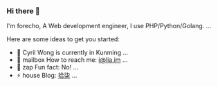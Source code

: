 ### Hi there 👋

I'm forecho, A Web development engineer, I use PHP/Python/Golang. ...

Here are some ideas to get you started:

- 🌱 Cyril Wong is currently in Kunming ...
- 💬 mailbox How to reach me: i@lia.im ...
- 👯 zap Fun fact: No! ...
- ⚡ house Blog: [拾柒](https://lia.im) ...

<!--
**ikym/ikym** is a ✨ _special_ ✨ repository because its `README.md` (this file) appears on your GitHub profile.
-->
